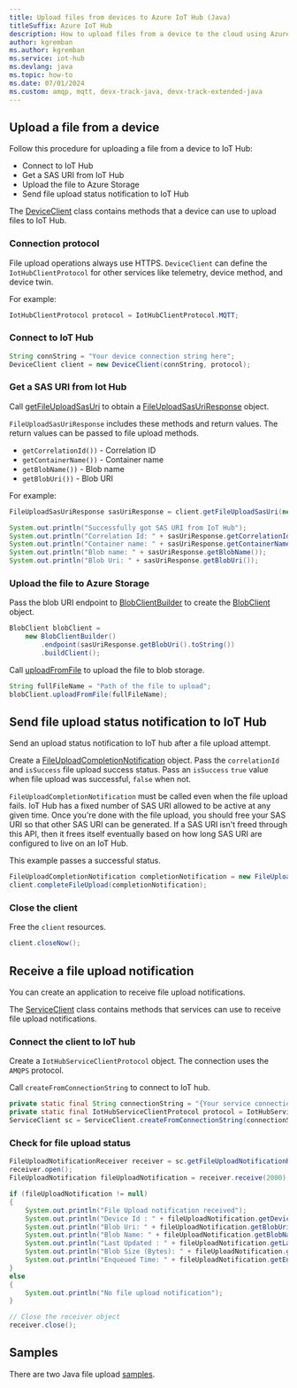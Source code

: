 ```yaml
---
title: Upload files from devices to Azure IoT Hub (Java)
titleSuffix: Azure IoT Hub
description: How to upload files from a device to the cloud using Azure IoT device SDK for Java. Uploaded files are stored in an Azure storage blob container.
author: kgremban
ms.author: kgremban
ms.service: iot-hub
ms.devlang: java
ms.topic: how-to
ms.date: 07/01/2024
ms.custom: amqp, mqtt, devx-track-java, devx-track-extended-java
---
```


## Upload a file from a device

Follow this procedure for uploading a file from a device to IoT Hub:

* Connect to IoT Hub
* Get a SAS URI from IoT Hub
* Upload the file to Azure Storage
* Send file upload status notification to IoT Hub

The [DeviceClient](/java/api/com.microsoft.azure.sdk.iot.device.deviceclient) class contains methods that a device can use to upload files to IoT Hub.

### Connection protocol

File upload operations always use HTTPS. `DeviceClient` can define the `IotHubClientProtocol` for other services like telemetry, device method, and device twin.

For example:

```java
IotHubClientProtocol protocol = IotHubClientProtocol.MQTT;
```

### Connect to IoT Hub

```java
String connString = "Your device connection string here";
DeviceClient client = new DeviceClient(connString, protocol);
```

### Get a SAS URI from Iot Hub

Call [getFileUploadSasUri](/java/api/com.microsoft.azure.sdk.iot.device.deviceclient?#com-microsoft-azure-sdk-iot-device-deviceclient-getfileuploadsasuri(com-microsoft-azure-sdk-iot-deps-serializer-fileuploadsasurirequest)) to obtain a [FileUploadSasUriResponse](/java/api/com.microsoft.azure.sdk.iot.deps.serializer.fileuploadsasuriresponse) object.

`FileUploadSasUriResponse` includes these methods and return values. The return values can be passed to file upload methods.

* `getCorrelationId())` - Correlation ID
* `getContainerName())` - Container name
* `getBlobName())` - Blob name
* `getBlobUri())` - Blob URI

For example:

```java
FileUploadSasUriResponse sasUriResponse = client.getFileUploadSasUri(new FileUploadSasUriRequest(file.getName()));

System.out.println("Successfully got SAS URI from IoT Hub");
System.out.println("Correlation Id: " + sasUriResponse.getCorrelationId());
System.out.println("Container name: " + sasUriResponse.getContainerName());
System.out.println("Blob name: " + sasUriResponse.getBlobName());
System.out.println("Blob Uri: " + sasUriResponse.getBlobUri());
```

### Upload the file to Azure Storage

Pass the blob URI endpoint to [BlobClientBuilder](/java/api/com.azure.storage.blob.blobclientbuilder?#com-azure-storage-blob-blobclientbuilder-buildclient()) to create the [BlobClient](/java/api/com.azure.storage.blob.blobclient) object.

```java
BlobClient blobClient =
    new BlobClientBuilder()
        .endpoint(sasUriResponse.getBlobUri().toString())
        .buildClient();
```

Call [uploadFromFile](/java/api/com.azure.storage.blob.blobclient?#com-azure-storage-blob-blobclient-uploadfromfile(java-lang-string)) to upload the file to blob storage.

```java
String fullFileName = "Path of the file to upload";
blobClient.uploadFromFile(fullFileName);
```

## Send file upload status notification to IoT Hub

Send an upload status notification to IoT hub after a file upload attempt.

Create a [FileUploadCompletionNotification](/java/api/com.microsoft.azure.sdk.iot.deps.serializer.fileuploadcompletionnotification?#com-microsoft-azure-sdk-iot-deps-serializer-fileuploadcompletionnotification-fileuploadcompletionnotification(java-lang-string-java-lang-boolean)) object. Pass the `correlationId` and `isSuccess` file upload success status. Pass an `isSuccess` `true` value when file upload was successful, `false` when not.

`FileUploadCompletionNotification` must be called even when the file upload fails. IoT Hub has a fixed number of SAS URI allowed to be active at any given time. Once you're done with the file upload, you should free your SAS URI so that other SAS URI can be generated. If a SAS URI isn't freed through this API, then it frees itself eventually based on how long SAS URI are configured to live on an IoT Hub.

This example passes a successful status.

```java
FileUploadCompletionNotification completionNotification = new FileUploadCompletionNotification(sasUriResponse.getCorrelationId(), true);
client.completeFileUpload(completionNotification);
```

### Close the client

Free the `client` resources.

```java
client.closeNow();
```

## Receive a file upload notification

You can create an application to receive file upload notifications.

The [ServiceClient](/java/api/com.azure.core.annotation.serviceclient) class contains methods that services can use to receive file upload notifications.

### Connect the client to IoT hub

Create a `IotHubServiceClientProtocol` object. The connection uses the `AMQPS` protocol.

Call `createFromConnectionString` to connect to IoT hub.

```java
private static final String connectionString = "{Your service connection string here}";
private static final IotHubServiceClientProtocol protocol = IotHubServiceClientProtocol.AMQPS;
ServiceClient sc = ServiceClient.createFromConnectionString(connectionString, protocol);
```

### Check for file upload status

```java
FileUploadNotificationReceiver receiver = sc.getFileUploadNotificationReceiver();
receiver.open();
FileUploadNotification fileUploadNotification = receiver.receive(2000);

if (fileUploadNotification != null)
{
    System.out.println("File Upload notification received");
    System.out.println("Device Id : " + fileUploadNotification.getDeviceId());
    System.out.println("Blob Uri: " + fileUploadNotification.getBlobUri());
    System.out.println("Blob Name: " + fileUploadNotification.getBlobName());
    System.out.println("Last Updated : " + fileUploadNotification.getLastUpdatedTimeDate());
    System.out.println("Blob Size (Bytes): " + fileUploadNotification.getBlobSizeInBytes());
    System.out.println("Enqueued Time: " + fileUploadNotification.getEnqueuedTimeUtcDate());
}
else
{
    System.out.println("No file upload notification");
}

// Close the receiver object
receiver.close();
```

## Samples

There are two Java file upload [samples](https://github.com/Azure/azure-iot-sdk-java/tree/main/iothub/device/iot-device-samples/file-upload-sample/src/main/java/samples/com/microsoft/azure/sdk/iot).

